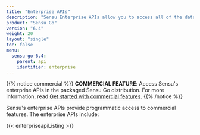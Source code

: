 ```yaml
---
title: "Enterprise APIs"
description: "Sensu Enterprise APIs allow you to access all of the data and functionality of sensuctl and the web UI with Sensu’s backend REST APIs. The Enterprise APIs provide programmatic access to commercial features like federation, secrets management, single sign-on authentication providers, and more."
product: "Sensu Go"
version: "6.4"
weight: 20
layout: "single"
toc: false
menu:
  sensu-go-6.4:
    parent: api
    identifier: enterprise
---
```


{{% notice commercial %}}
**COMMERCIAL FEATURE**: Access Sensu's enterprise APIs in the packaged Sensu Go distribution.
For more information, read [Get started with commercial features](../../commercial/).
{{% /notice %}}

Sensu's enterprise APIs provide programmatic access to commercial features.
The enterprise APIs include:

{{< enterpriseapiListing >}}
